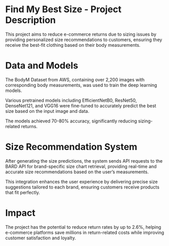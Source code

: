 # Find My Best Size - Project Description
This project aims to reduce e-commerce returns due to sizing issues by providing personalized size recommendations to customers, ensuring they receive the best-fit clothing based on their body measurements.

# Data and Models
The BodyM Dataset from AWS, containing over 2,200 images with corresponding body measurements, was used to train the deep learning models.

Various pretrained models including EfficientNetB0, ResNet50, DenseNet121, and VGG16 were fine-tuned to accurately predict the best size based on the input image and data.

The models achieved 70-80% accuracy, significantly reducing sizing-related returns.
# Size Recommendation System
After generating the size predictions, the system sends API requests to the BARD API for brand-specific size chart retrieval, providing real-time and accurate size recommendations based on the user’s measurements.

This integration enhances the user experience by delivering precise size suggestions tailored to each brand, ensuring customers receive products that fit perfectly.
# Impact
The project has the potential to reduce return rates by up to 2.6%, helping e-commerce platforms save millions in return-related costs while improving customer satisfaction and loyalty.
